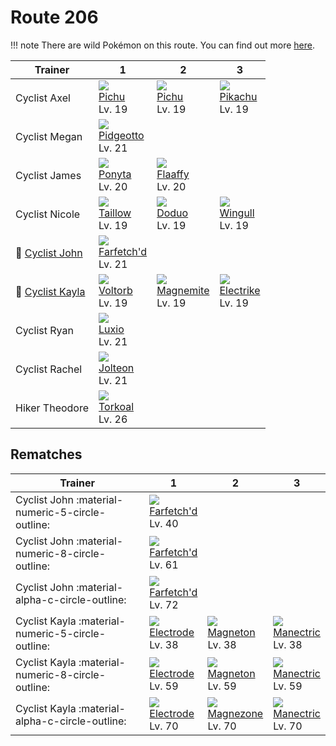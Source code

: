 # Route 206

!!! note
    There are wild Pokémon on this route. You can find out more [here](../../wild_pokemon/route_206/).


Trainer                              | 1                                  | 2                                 | 3
---                                  | ---                                | ---                               | ---
Cyclist Axel                         | ![][172]<br>[Pichu]<br>Lv. 19      | ![][172]<br>[Pichu]<br>Lv. 19     | ![][025]<br>[Pikachu]<br>Lv. 19
Cyclist Megan                        | ![][017]<br>[Pidgeotto]<br>Lv. 21  | &nbsp;                            | &nbsp;
Cyclist James                        | ![][077]<br>[Ponyta]<br>Lv. 20     | ![][180]<br>[Flaaffy]<br>Lv. 20   | &nbsp;
Cyclist Nicole                       | ![][276]<br>[Taillow]<br>Lv. 19    | ![][084]<br>[Doduo]<br>Lv. 19     | ![][278]<br>[Wingull]<br>Lv. 19
:repeat: [Cyclist John](#rematches)  | ![][083]<br>[Farfetch'd]<br>Lv. 21 | &nbsp;                            | &nbsp;
:repeat: [Cyclist Kayla](#rematches) | ![][100]<br>[Voltorb]<br>Lv. 19    | ![][081]<br>[Magnemite]<br>Lv. 19 | ![][309]<br>[Electrike]<br>Lv. 19
Cyclist Ryan                         | ![][404]<br>[Luxio]<br>Lv. 21      | &nbsp;                            | &nbsp;
Cyclist Rachel                       | ![][135]<br>[Jolteon]<br>Lv. 21    | &nbsp;                            | &nbsp;
Hiker Theodore                       | ![][324]<br>[Torkoal]<br>Lv. 26    | &nbsp;                            | &nbsp;

## Rematches

Trainer                                           | 1                                  | 2                                 | 3
---                                               | ---                                | ---                               | ---
Cyclist John :material-numeric-5-circle-outline:  | ![][083]<br>[Farfetch'd]<br>Lv. 40 | &nbsp;                            | &nbsp;
Cyclist John :material-numeric-8-circle-outline:  | ![][083]<br>[Farfetch'd]<br>Lv. 61 | &nbsp;                            | &nbsp;
Cyclist John :material-alpha-c-circle-outline:    | ![][083]<br>[Farfetch'd]<br>Lv. 72 | &nbsp;                            | &nbsp;
Cyclist Kayla :material-numeric-5-circle-outline: | ![][101]<br>[Electrode]<br>Lv. 38  | ![][082]<br>[Magneton]<br>Lv. 38  | ![][310]<br>[Manectric]<br>Lv. 38
Cyclist Kayla :material-numeric-8-circle-outline: | ![][101]<br>[Electrode]<br>Lv. 59  | ![][082]<br>[Magneton]<br>Lv. 59  | ![][310]<br>[Manectric]<br>Lv. 59
Cyclist Kayla :material-alpha-c-circle-outline:   | ![][101]<br>[Electrode]<br>Lv. 70  | ![][462]<br>[Magnezone]<br>Lv. 70 | ![][310]<br>[Manectric]<br>Lv. 70

[Pidgeotto]: ../../pokemons/017/
[Pikachu]: ../../pokemons/025/
[Ponyta]: ../../pokemons/077/
[Magnemite]: ../../pokemons/081/
[Magneton]: ../../pokemons/082/
[Farfetch'd]: ../../pokemons/083/
[Doduo]: ../../pokemons/084/
[Voltorb]: ../../pokemons/100/
[Electrode]: ../../pokemons/101/
[Jolteon]: ../../pokemons/135/
[Pichu]: ../../pokemons/172/
[Flaaffy]: ../../pokemons/180/
[Taillow]: ../../pokemons/276/
[Wingull]: ../../pokemons/278/
[Electrike]: ../../pokemons/309/
[Manectric]: ../../pokemons/310/
[Torkoal]: ../../pokemons/324/
[Luxio]: ../../pokemons/404/
[Magnezone]: ../../pokemons/462/
[017]: ../img/pokemon/017.png
[025]: ../img/pokemon/025.png
[077]: ../img/pokemon/077.png
[081]: ../img/pokemon/081.png
[082]: ../img/pokemon/082.png
[083]: ../img/pokemon/083.png
[084]: ../img/pokemon/084.png
[100]: ../img/pokemon/100.png
[101]: ../img/pokemon/101.png
[135]: ../img/pokemon/135.png
[172]: ../img/pokemon/172.png
[180]: ../img/pokemon/180.png
[276]: ../img/pokemon/276.png
[278]: ../img/pokemon/278.png
[309]: ../img/pokemon/309.png
[310]: ../img/pokemon/310.png
[324]: ../img/pokemon/324.png
[404]: ../img/pokemon/404.png
[462]: ../img/pokemon/462.png
